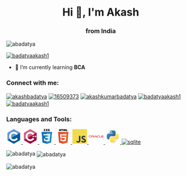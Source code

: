 <h1 align="center">Hi 👋, I'm Akash</h1>
<h3 align="center">from India</h3>

<p align="left"> <img src="https://komarev.com/ghpvc/?username=abadatya&label=Profile%20views&color=0e75b6&style=flat" alt="abadatya" /> </p>

<p align="left"> <a href="https://twitter.com/badatyaakash1" target="blank"><img src="https://img.shields.io/twitter/follow/badatyaakash1?logo=twitter&style=for-the-badge" alt="badatyaakash1" /></a> </p>

- 🌱 I’m currently learning **BCA**

<h3 align="left">Connect with me:</h3>
<p align="left">
<a href="https://www.hackerrank.com/akashbadatya" target="blank"><img align="center" src="https://raw.githubusercontent.com/rahuldkjain/github-profile-readme-generator/master/src/images/icons/Social/hackerrank.svg" alt="akashbadatya" height="30" width="40" /></a>
  <a href="https://stackoverflow.com/users/16509373" target="blank"><img align="center" src="https://raw.githubusercontent.com/rahuldkjain/github-profile-readme-generator/master/src/images/icons/Social/stack-overflow.svg" alt="16509373" height="30" width="40" /></a>
<a href="https://linkedin.com/in/akashkumarbadatya" target="blank"><img align="center" src="https://raw.githubusercontent.com/rahuldkjain/github-profile-readme-generator/master/src/images/icons/Social/linked-in-alt.svg" alt="akashkumarbadatya" height="30" width="40" /></a>
  <a href="https://instagram.com/badatyaakash1" target="blank"><img align="center" src="https://raw.githubusercontent.com/rahuldkjain/github-profile-readme-generator/master/src/images/icons/Social/instagram.svg" alt="badatyaakash1" height="30" width="40" /></a>
  <a href="https://twitter.com/badatyaakash1" target="blank"><img align="center" src="https://raw.githubusercontent.com/rahuldkjain/github-profile-readme-generator/master/src/images/icons/Social/twitter.svg" alt="badatyaakash1" height="30" width="40" /></a>

</p>

<h3 align="left">Languages and Tools:</h3>
<p align="left"> <a href="https://www.cprogramming.com/" target="_blank"> <img src="https://raw.githubusercontent.com/devicons/devicon/master/icons/c/c-original.svg" alt="c" width="40" height="40"/> </a> <a href="https://www.w3schools.com/cpp/" target="_blank"> <img src="https://raw.githubusercontent.com/devicons/devicon/master/icons/cplusplus/cplusplus-original.svg" alt="cplusplus" width="40" height="40"/> </a> <a href="https://www.w3schools.com/css/" target="_blank"> <img src="https://raw.githubusercontent.com/devicons/devicon/master/icons/css3/css3-original-wordmark.svg" alt="css3" width="40" height="40"/> </a> <a href="https://www.w3.org/html/" target="_blank"> <img src="https://raw.githubusercontent.com/devicons/devicon/master/icons/html5/html5-original-wordmark.svg" alt="html5" width="40" height="40"/> </a> <a href="https://developer.mozilla.org/en-US/docs/Web/JavaScript" target="_blank"> <img src="https://raw.githubusercontent.com/devicons/devicon/master/icons/javascript/javascript-original.svg" alt="javascript" width="40" height="40"/> </a> <a href="https://www.oracle.com/" target="_blank"> <img src="https://raw.githubusercontent.com/devicons/devicon/master/icons/oracle/oracle-original.svg" alt="oracle" width="40" height="40"/> </a> <a href="https://www.python.org" target="_blank"> <img src="https://raw.githubusercontent.com/devicons/devicon/master/icons/python/python-original.svg" alt="python" width="40" height="40"/> </a> <a href="https://www.sqlite.org/" target="_blank"> <img src="https://www.vectorlogo.zone/logos/sqlite/sqlite-icon.svg" alt="sqlite" width="40" height="40"/> </a> </p>

<p><img align="left" src="https://github-readme-stats.vercel.app/api/top-langs?username=abadatya&show_icons=true&locale=en&layout=compact" alt="abadatya" /></p>

<p>&nbsp;<img align="center" src="https://github-readme-stats.vercel.app/api?username=abadatya&show_icons=true&locale=en" alt="abadatya" /></p>

<p><img align="center" src="https://github-readme-streak-stats.herokuapp.com/?user=abadatya&" alt="abadatya" /></p>
